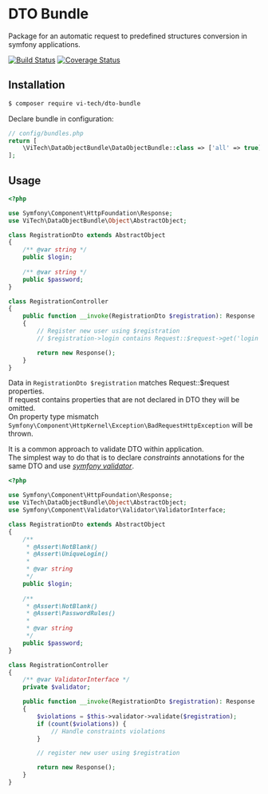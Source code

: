 # DTO Bundle
Package for an automatic request to predefined structures conversion in symfony applications.  

[![Build Status](https://travis-ci.org/vseinstrumentiru/dto-bundle.svg?branch=master)](https://travis-ci.org/github/vseinstrumentiru/dto-bundle)
[![Coverage Status](https://coveralls.io/repos/github/vseinstrumentiru/dto-bundle/badge.svg?branch=master)](https://coveralls.io/github/vseinstrumentiru/dto-bundle?branch=master)

## Installation

```bash
$ composer require vi-tech/dto-bundle
```

Declare bundle in configuration:

```php
// config/bundles.php
return [
    \ViTech\DataObjectBundle\DataObjectBundle::class => ['all' => true],
];
```

## Usage

```php
<?php

use Symfony\Component\HttpFoundation\Response;
use ViTech\DataObjectBundle\Object\AbstractObject;

class RegistrationDto extends AbstractObject
{
    /** @var string */
    public $login;
    
    /** @var string */
    public $password;
}

class RegistrationController
{
    public function __invoke(RegistrationDto $registration): Response
    {
        // Register new user using $registration
        // $registration->login contains Request::$request->get('login'). Same for password.

        return new Response();
    }
}

```

Data in `RegistrationDto $registration` matches Request::$request properties.  
If request contains properties that are not declared in DTO they will be omitted.  
On property type mismatch `Symfony\Component\HttpKernel\Exception\BadRequestHttpException` will be thrown.  

It is a common approach to validate DTO within application.  
The simplest way to do that is to declare *constraints* annotations for the same DTO and use *[symfony validator](https://symfony.com/doc/current/components/validator.html)*.


```php
<?php

use Symfony\Component\HttpFoundation\Response;
use ViTech\DataObjectBundle\Object\AbstractObject;
use Symfony\Component\Validator\Validator\ValidatorInterface;

class RegistrationDto extends AbstractObject
{
    /**
     * @Assert\NotBlank()
     * @Assert\UniqueLogin()
     *
     * @var string
     */
    public $login;
    
    /**
     * @Assert\NotBlank()
     * @Assert\PasswordRules()
     *
     * @var string
     */
    public $password;
}

class RegistrationController
{
    /** @var ValidatorInterface */
    private $validator;

    public function __invoke(RegistrationDto $registration): Response
    {
        $violations = $this->validator->validate($registration);
        if (count($violations)) {
            // Handle constraints violations
        }

        // register new user using $registration

        return new Response();
    }
}

```
